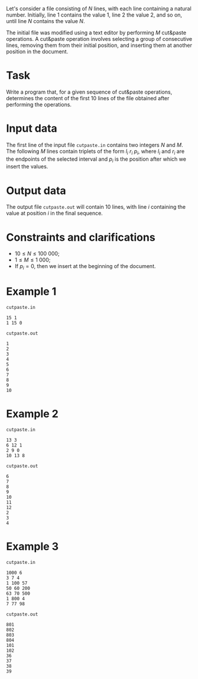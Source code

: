 Let's consider a file consisting of $N$ lines, with each line containing a natural number. Initially, line $1$ contains the value $1$, line $2$ the value $2$, and so on, until line $N$ contains the value $N$.

The initial file was modified using a text editor by performing $M$ cut&paste operations. A cut&paste operation involves selecting a group of consecutive lines, removing them from their initial position, and inserting them at another position in the document.

# Task

Write a program that, for a given sequence of cut&paste operations, determines the content of the first $10$ lines of the file obtained after performing the operations.

# Input data

The first line of the input file `cutpaste.in` contains two integers $N$ and $M$. The following $M$ lines contain triplets of the form $l_i \ r_i \ p_i$, where $l_i$ and $r_i$ are the endpoints of the selected interval and $p_i$ is the position after which we insert the values.

# Output data

The output file `cutpaste.out` will contain $10$ lines, with line $i$ containing the value at position $i$ in the final sequence.

# Constraints and clarifications

* $10 \leq N \leq 100 \ 000$;
* $1 \leq M \leq 1 \ 000$;
* If $p_i = 0$, then we insert at the beginning of the document.

# Example 1

`cutpaste.in`
```
15 1
1 15 0
```

`cutpaste.out`
```
1
2
3
4
5
6
7
8
9
10
```

# Example 2

`cutpaste.in`
```
13 3
6 12 1
2 9 0
10 13 8
```

`cutpaste.out`
```
6
7
8
9
10
11
12
2
3
4
```

# Example 3

`cutpaste.in`
```
1000 6
3 7 4
1 100 57
50 60 200
63 70 500
1 800 4
7 77 98
```

`cutpaste.out`
```
801
802
803
804
101
102
36
37
38
39
```